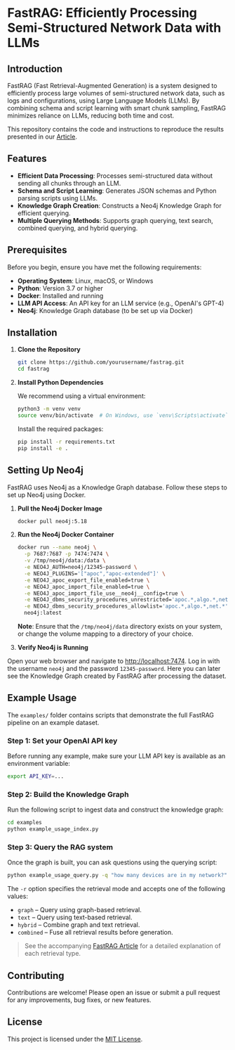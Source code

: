 # FastRAG: Efficiently Processing Semi-Structured Network Data with LLMs

## Introduction

FastRAG (Fast Retrieval-Augmented Generation) is a system designed to efficiently process large volumes of semi-structured network data, such as logs and configurations, using Large Language Models (LLMs). By combining schema and script learning with smart chunk sampling, FastRAG minimizes reliance on LLMs, reducing both time and cost.

This repository contains the code and instructions to reproduce the results presented in our [Article](https://arxiv.org/abs/2411.13773).


## Features

- **Efficient Data Processing**: Processes semi-structured data without sending all chunks through an LLM.
- **Schema and Script Learning**: Generates JSON schemas and Python parsing scripts using LLMs.
- **Knowledge Graph Creation**: Constructs a Neo4j Knowledge Graph for efficient querying.
- **Multiple Querying Methods**: Supports graph querying, text search, combined querying, and hybrid querying.

## Prerequisites

Before you begin, ensure you have met the following requirements:

- **Operating System**: Linux, macOS, or Windows
- **Python**: Version 3.7 or higher
- **Docker**: Installed and running
- **LLM API Access**: An API key for an LLM service (e.g., OpenAI's GPT-4)
- **Neo4j**: Knowledge Graph database (to be set up via Docker)

## Installation

1. **Clone the Repository**

   ```bash
   git clone https://github.com/yourusername/fastrag.git
   cd fastrag
   ```

2. **Install Python Dependencies**

   We recommend using a virtual environment:

   ```bash
   python3 -m venv venv
   source venv/bin/activate  # On Windows, use `venv\Scripts\activate`
   ```

   Install the required packages:

   ```bash
   pip install -r requirements.txt
   pip install -e .
   ```

## Setting Up Neo4j

FastRAG uses Neo4j as a Knowledge Graph database. Follow these steps to set up Neo4j using Docker.

1. **Pull the Neo4j Docker Image**

   ```bash
   docker pull neo4j:5.18
   ```

2. **Run the Neo4j Docker Container**

   ```bash
   docker run --name neo4j \
     -p 7687:7687 -p 7474:7474 \
     -v /tmp/neo4j/data:/data \
     -e NEO4J_AUTH=neo4j/12345-password \
     -e NEO4J_PLUGINS='["apoc","apoc-extended"]' \
     -e NEO4J_apoc_export_file_enabled=true \
     -e NEO4J_apoc_import_file_enabled=true \
     -e NEO4J_apoc_import_file_use__neo4j__config=true \
     -e NEO4J_dbms_security_procedures_unrestricted='apoc.*,algo.*,net.*' \
     -e NEO4J_dbms_security_procedures_allowlist='apoc.*,algo.*,net.*' \
     neo4j:latest
   ```

   **Note**: Ensure that the `/tmp/neo4j/data` directory exists on your system, or change the volume mapping to a directory of your choice.

3. **Verify Neo4j is Running**

Open your web browser and navigate to [http://localhost:7474](http://localhost:7474). 
Log in with the username `neo4j` and the password `12345-password`.
Here you can later see the Knowledge Graph created by FastRAG after processing the dataset.


## Example Usage

The `examples/` folder contains scripts that demonstrate the full FastRAG pipeline on an example dataset.

### Step 1: Set your OpenAI API key

Before running any example, make sure your LLM API key is available as an environment variable:

```bash
export API_KEY=...
```

### Step 2: Build the Knowledge Graph

Run the following script to ingest data and construct the knowledge graph:

```bash
cd examples
python example_usage_index.py
```

### Step 3: Query the RAG system

Once the graph is built, you can ask questions using the querying script:

```bash
python example_usage_query.py -q "how many devices are in my network?" -r text
```

The `-r` option specifies the retrieval mode and accepts one of the following values:

* `graph` – Query using graph-based retrieval.
* `text` – Query using text-based retrieval.
* `hybrid` – Combine graph and text retrieval.
* `combined` – Fuse all retrieval results before generation.

> See the accompanying [FastRAG Article](https://arxiv.org/abs/2411.13773) for a detailed explanation of each retrieval type.


## Contributing

Contributions are welcome! Please open an issue or submit a pull request for any improvements, bug fixes, or new features.

## License

This project is licensed under the [MIT License](LICENSE).